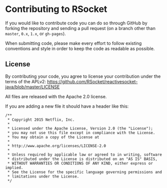 # Contributing to RSocket

If you would like to contribute code you can do so through GitHub by forking the repository and sending a pull request (on a branch other than `master`, `0.x`, `1.x`, or `gh-pages`).

When submitting code, please make every effort to follow existing conventions and style in order to keep the code as readable as possible.

## License

By contributing your code, you agree to license your contribution under the terms of the APLv2: https://github.com/RSocket/reactivesocket-java/blob/master/LICENSE

All files are released with the Apache 2.0 license.

If you are adding a new file it should have a header like this:

```
/**
 * Copyright 2015 Netflix, Inc.
 * 
 * Licensed under the Apache License, Version 2.0 (the "License");
 * you may not use this file except in compliance with the License.
 * You may obtain a copy of the License at
 * 
 * http://www.apache.org/licenses/LICENSE-2.0
 * 
 * Unless required by applicable law or agreed to in writing, software
 * distributed under the License is distributed on an "AS IS" BASIS,
 * WITHOUT WARRANTIES OR CONDITIONS OF ANY KIND, either express or implied.
 * See the License for the specific language governing permissions and
 * limitations under the License.
 */
 ```
